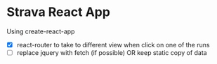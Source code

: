 # Strava React App

Using create-react-app

- [x] react-router to take to different view when click on one of the runs
- [ ] replace jquery with fetch (if possible) OR keep static copy of data
